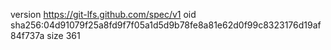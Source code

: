 version https://git-lfs.github.com/spec/v1
oid sha256:04d91079f25a8fd9f7f05a1d5d9b78fe8a81e62d0f99c8323176d19af84f737a
size 361
